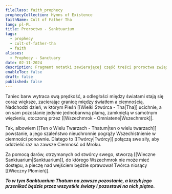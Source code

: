 ```yaml
---
fileClass: faith_prophecy
prophecyCollection: Hymns of Existence
faithName: Cult of Father Tha
lang: pl-PL
title: Proroctwo - Sanktuarium
tags:
  - prophecy
  - cult-of-father-tha
  - faith
aliases:
  - Prophecy - Sanctuary
date: 02-11-2024
description: Fragment notatki zawierającej część treści proroctwa związanego z Kultem Wielkiego Tha.
enableToc: false
draft: false
published: false
---
```

Taniec barw wytraca swą prędkość, a odległości między światami stają się coraz większe, zacierając granicę między światłem a ciemnością.
Nadchodzi dzień, w którym Pieśń [[Wielki Stwórca - Tha|Tha]] ucichnie, a on sam pozostanie jedynie jednobarwną plamą, zamkniętą w samotnym więzieniu, otoczoną przez [[Wszechmrok - Omniatene|Wszechmrok]].

Tak, albowiem [[Ten o Wielu Twarzach - Thatum|ten o wielu twarzach]] powstanie, a jego szaleństwo nieuchronnie pogrąży Wszechistnienie w ciemności ponownie. Dlatego to [[Twórcy|Twórcy]] połączą swe siły, aby oddzielić raz na zawsze Ciemność od Mroku. 

Za pomocą darów, otrzymanych od stwórcy swego, stworzą [[Wieczne Sanktuarium|Sanktuarium]], do którego Wszechmrok nie może mieć dostępu, a pieczę nad wejściem będzie sprawował Twórca niosący [[Wieczny Płomień]]. 

***To w tym Sanktuarium Thatum na zawsze pozostanie, a krzyk jego przenikać będzie przez wszystkie światy i pozostawi na nich piętno.***


